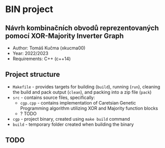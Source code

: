 # BIN project
## Návrh kombinačních obvodů reprezentovaných pomocí XOR-Majority Inverter Graph

 - Author: Tomáš Kučma (xkucma00)
 - Year: 2022/2023
 - Requirements: C++ (c++14)

## Project structure

 - `Makefile` - provides targets for building (`build`), running (`run`), cleaning the build and pack output (`clean`), and packing into a zip file (`pack`)
 - `src` - contains source files, specifically:
   - `cgp.cpp` - contains implementation of Caretsian Genetic Programming algorithm utilizing XOR and Majority function blocks
   - ? TODO
 - `cgp` - project binary, created using `make build` command
 - `build` - temporary folder created when building the binary

## TODO
